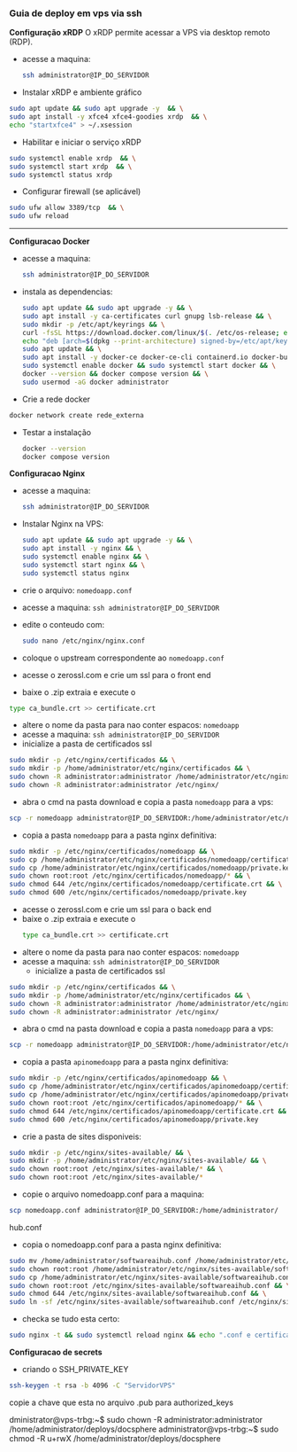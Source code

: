 ### Guia de deploy em vps via ssh
**Configuração xRDP**
O xRDP permite acessar a VPS via desktop remoto (RDP).
- acesse a maquina:
  ```bash
  ssh administrator@IP_DO_SERVIDOR
  ```
- Instalar xRDP e ambiente gráfico

```bash
sudo apt update && sudo apt upgrade -y  && \
sudo apt install -y xfce4 xfce4-goodies xrdp  && \
echo "startxfce4" > ~/.xsession
```

- Habilitar e iniciar o serviço xRDP

```bash
sudo systemctl enable xrdp  && \
sudo systemctl start xrdp  && \
sudo systemctl status xrdp
```

- Configurar firewall (se aplicável)
```bash
sudo ufw allow 3389/tcp  && \
sudo ufw reload
```

---
**Configuracao Docker**
- acesse a maquina:
  ```bash
  ssh administrator@IP_DO_SERVIDOR
  ```
- instala as dependencias:
  ```bash
  sudo apt update && sudo apt upgrade -y && \
  sudo apt install -y ca-certificates curl gnupg lsb-release && \
  sudo mkdir -p /etc/apt/keyrings && \
  curl -fsSL https://download.docker.com/linux/$(. /etc/os-release; echo "$ID")/gpg | sudo gpg --dearmor -o /etc/apt/keyrings/docker.gpg && \
  echo "deb [arch=$(dpkg --print-architecture) signed-by=/etc/apt/keyrings/docker.gpg] https://download.docker.com/linux/$(. /etc/os-release; echo "$ID") $(lsb_release -cs) stable" | sudo tee /etc/apt/sources.list.d/docker.list > /dev/null && \
  sudo apt update && \
  sudo apt install -y docker-ce docker-ce-cli containerd.io docker-buildx-plugin docker-compose-plugin && \
  sudo systemctl enable docker && sudo systemctl start docker && \
  docker --version && docker compose version && \
  sudo usermod -aG docker administrator

  ```

- Crie a rede docker
```bash
docker network create rede_externa
```


- Testar a instalação
  ```bash
  docker --version
  docker compose version
  ```






**Configuracao Nginx**
- acesse a maquina:
  ```bash
  ssh administrator@IP_DO_SERVIDOR
  ```
- Instalar Nginx na VPS:
  ```bash
  sudo apt update && sudo apt upgrade -y && \
  sudo apt install -y nginx && \
  sudo systemctl enable nginx && \
  sudo systemctl start nginx && \
  sudo systemctl status nginx
  ```

- crie o arquivo: `nomedoapp.conf`
- acesse a maquina: `ssh administrator@IP_DO_SERVIDOR`
- edite o conteudo com:
  ```bash
  sudo nano /etc/nginx/nginx.conf
  ```
- coloque o upstream correspondente ao `nomedoapp.conf`
- acesse o zerossl.com e crie um ssl para o front end 
- baixe o .zip extraia e execute o 
```bash
type ca_bundle.crt >> certificate.crt
```
- altere o nome da pasta para nao conter espacos: `nomedoapp`
- acesse a maquina: `ssh administrator@IP_DO_SERVIDOR`
- inicialize a pasta de certificados ssl
```bash
sudo mkdir -p /etc/nginx/certificados && \
sudo mkdir -p /home/administrator/etc/nginx/certificados && \
sudo chown -R administrator:administrator /home/administrator/etc/nginx/ && \
sudo chown -R administrator:administrator /etc/nginx/
```

- abra o cmd na pasta download e copia a pasta `nomedoapp` para a vps:
```bash
scp -r nomedoapp administrator@IP_DO_SERVIDOR:/home/administrator/etc/nginx/certificados/
```

- copia a pasta `nomedoapp` para a pasta nginx definitiva: 
```bash
sudo mkdir -p /etc/nginx/certificados/nomedoapp && \
sudo cp /home/administrator/etc/nginx/certificados/nomedoapp/certificate.crt /etc/nginx/certificados/nomedoapp/certificate.crt && \
sudo cp /home/administrator/etc/nginx/certificados/nomedoapp/private.key /etc/nginx/certificados/nomedoapp/private.key && \
sudo chown root:root /etc/nginx/certificados/nomedoapp/* && \
sudo chmod 644 /etc/nginx/certificados/nomedoapp/certificate.crt && \
sudo chmod 600 /etc/nginx/certificados/nomedoapp/private.key 
```



- acesse o zerossl.com e crie um ssl para o back end
- baixe o .zip extraia e execute o
  ```bash
  type ca_bundle.crt >> certificate.crt
  ```
- altere o nome da pasta para nao conter espacos: `nomedoapp`
- acesse a maquina: `ssh administrator@IP_DO_SERVIDOR`
  - inicialize a pasta de certificados ssl
```bash
sudo mkdir -p /etc/nginx/certificados && \
sudo mkdir -p /home/administrator/etc/nginx/certificados && \
sudo chown -R administrator:administrator /home/administrator/etc/nginx/ && \
sudo chown -R administrator:administrator /etc/nginx/
```

- abra o cmd na pasta download e copia a pasta `nomedoapp` para a vps:
```bash
scp -r nomedoapp administrator@IP_DO_SERVIDOR:/home/administrator/etc/nginx/certificados/
```

- copia a pasta `apinomedoapp` para a pasta nginx definitiva: 
```bash
sudo mkdir -p /etc/nginx/certificados/apinomedoapp && \
sudo cp /home/administrator/etc/nginx/certificados/apinomedoapp/certificate.crt /etc/nginx/certificados/apinomedoapp/certificate.crt && \
sudo cp /home/administrator/etc/nginx/certificados/apinomedoapp/private.key /etc/nginx/certificados/apinomedoapp/private.key && \
sudo chown root:root /etc/nginx/certificados/apinomedoapp/* && \
sudo chmod 644 /etc/nginx/certificados/apinomedoapp/certificate.crt && \
sudo chmod 600 /etc/nginx/certificados/apinomedoapp/private.key
```

- crie a pasta de sites disponiveis:
```bash
sudo mkdir -p /etc/nginx/sites-available/ && \
sudo mkdir -p /home/administrator/etc/nginx/sites-available/ && \
sudo chown root:root /etc/nginx/sites-available/* && \
sudo chown root:root /etc/nginx/sites-available/*
```

- copie o arquivo nomedoapp.conf para a maquina:
```bash
scp nomedoapp.conf administrator@IP_DO_SERVIDOR:/home/administrator/
```
hub.conf


- copia o nomedoapp.conf para a pasta nginx definitiva:
```bash
sudo mv /home/administrator/softwareaihub.conf /home/administrator/etc/nginx/sites-available/softwareaihub.conf && \
sudo chown root:root /home/administrator/etc/nginx/sites-available/softwareaihub.conf && \
sudo cp /home/administrator/etc/nginx/sites-available/softwareaihub.conf /etc/nginx/sites-available/softwareaihub.conf && \
sudo chown root:root /etc/nginx/sites-available/softwareaihub.conf && \
sudo chmod 644 /etc/nginx/sites-available/softwareaihub.conf && \
sudo ln -sf /etc/nginx/sites-available/softwareaihub.conf /etc/nginx/sites-enabled/softwareaihub.conf
```

- checka se tudo esta certo:
```bash
sudo nginx -t && sudo systemctl reload nginx && echo ".conf e certificados instalados"
```


**Configuracao de secrets**
- criando o SSH_PRIVATE_KEY
```bash
ssh-keygen -t rsa -b 4096 -C "ServidorVPS"
```
copie a chave que esta no arquivo .pub para authorized_keys


dministrator@vps-trbg:~$ sudo chown -R administrator:administrator /home/administrator/deploys/docsphere
administrator@vps-trbg:~$ sudo chmod -R u+rwX /home/administrator/deploys/docsphere




